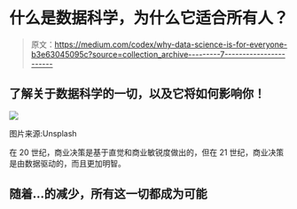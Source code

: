 # 什么是数据科学，为什么它适合所有人？

> 原文：<https://medium.com/codex/why-data-science-is-for-everyone-b3e63045095c?source=collection_archive---------7----------------------->

## 了解关于数据科学的一切，以及它将如何影响你！

![](img/32f472e550ee9758c747143d69d42513.png)

图片来源:Unsplash

在 20 世纪，商业决策是基于直觉和商业敏锐度做出的，但在 21 世纪，商业决策是由数据驱动的，而且更加明智。

## 随着…的减少，所有这一切都成为可能